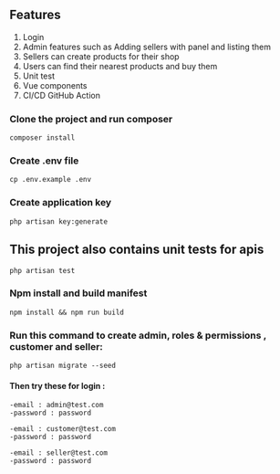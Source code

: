 

## Features
1. Login
2. Admin features such as Adding sellers with panel and listing them
3. Sellers can create products for their shop
4. Users can find their nearest products and buy them
5. Unit test
6. Vue components
7. CI/CD GitHub Action


### Clone the project and run composer

```console
composer install
```

### Create .env file 

```console
cp .env.example .env
```

### Create application key

```console
php artisan key:generate
```

## This project also contains unit tests for apis

```console
php artisan test
```

### Npm install and build manifest
```console
npm install && npm run build
```

### Run this command to create admin, roles & permissions , customer and seller:

```console
php artisan migrate --seed
```



#### Then try these for login :

```console
-email : admin@test.com
-password : password

-email : customer@test.com
-password : password

-email : seller@test.com
-password : password

```




